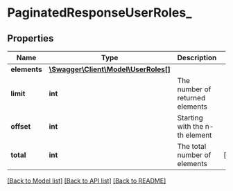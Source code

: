 # PaginatedResponseUserRoles_

## Properties
Name | Type | Description | Notes
------------ | ------------- | ------------- | -------------
**elements** | [**\Swagger\Client\Model\UserRoles[]**](UserRoles.md) |  | 
**limit** | **int** | The number of returned elements | 
**offset** | **int** | Starting with the n-th element | 
**total** | **int** | The total number of elements | [optional] 

[[Back to Model list]](../README.md#documentation-for-models) [[Back to API list]](../README.md#documentation-for-api-endpoints) [[Back to README]](../README.md)


